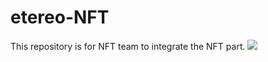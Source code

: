 # etereo-NFT
This repository is for NFT team to integrate the NFT part.
<img src="../img/NFT/2.png"/>
